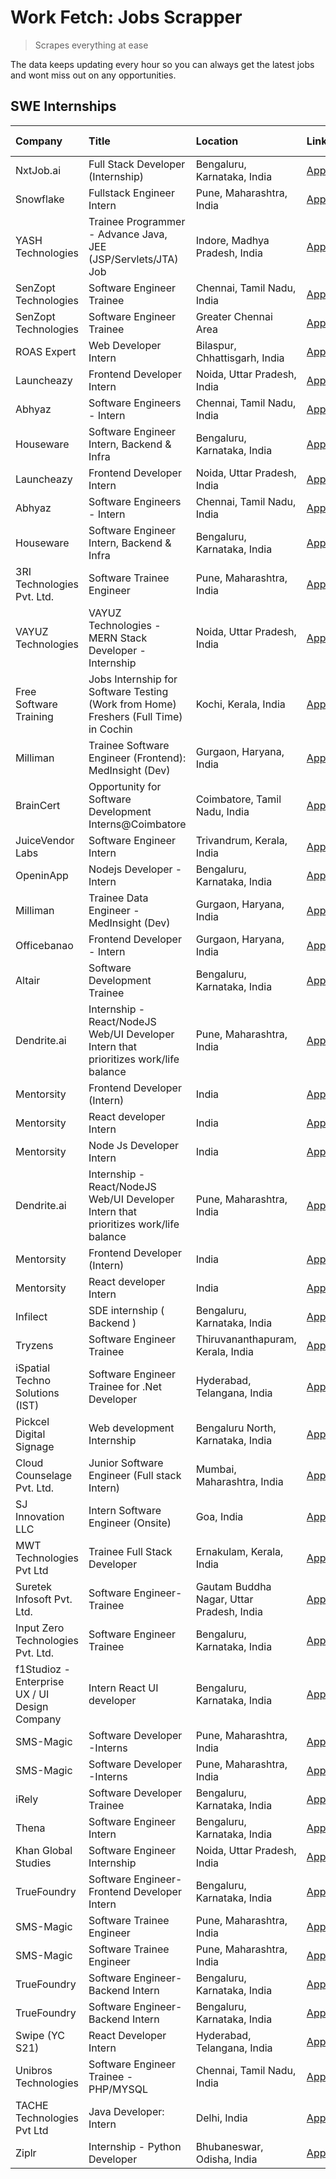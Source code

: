 # Work Fetch: Jobs Scrapper
> Scrapes everything at ease

The data keeps updating every hour so you can always get the latest jobs and wont miss out on any opportunities.

## SWE Internships
<!--START_SECTION:workfetch-->
| Company                                       | Title                                                                                | Location                                  | Link                                                                                                                                                                                                                                                                                                         | Date Posted   |
|:----------------------------------------------|:-------------------------------------------------------------------------------------|:------------------------------------------|:-------------------------------------------------------------------------------------------------------------------------------------------------------------------------------------------------------------------------------------------------------------------------------------------------------------|:--------------|
| NxtJob.ai                                     | Full Stack Developer (Internship)                                                    | Bengaluru, Karnataka, India               | [Apply](https://in.linkedin.com/jobs/view/full-stack-developer-internship-at-nxtjob-ai-3829304067?position=39&pageNum=0&refId=FpRCPDgnlYuw2ELUYp6RCQ%3D%3D&trackingId=rzjarg4Vaiff6oNTZQSAow%3D%3D&trk=public_jobs_jserp-result_search-card)                                                                 | 2024-02-13    |
| Snowflake                                     | Fullstack Engineer Intern                                                            | Pune, Maharashtra, India                  | [Apply](https://in.linkedin.com/jobs/view/fullstack-engineer-intern-at-snowflake-3828959203?position=40&pageNum=0&refId=FpRCPDgnlYuw2ELUYp6RCQ%3D%3D&trackingId=2%2FTpvzm6089h1GcDyW0fpw%3D%3D&trk=public_jobs_jserp-result_search-card)                                                                     | 2024-02-13    |
| YASH Technologies                             | Trainee Programmer - Advance Java, JEE (JSP/Servlets/JTA) Job                        | Indore, Madhya Pradesh, India             | [Apply](https://in.linkedin.com/jobs/view/trainee-programmer-advance-java-jee-jsp-servlets-jta-job-at-yash-technologies-3811759183?position=45&pageNum=0&refId=FpRCPDgnlYuw2ELUYp6RCQ%3D%3D&trackingId=cRnmwzUWuTBtMjOJ8GtTRQ%3D%3D&trk=public_jobs_jserp-result_search-card)                                | 2024-02-13    |
| SenZopt Technologies                          | Software Engineer Trainee                                                            | Chennai, Tamil Nadu, India                | [Apply](https://in.linkedin.com/jobs/view/software-engineer-trainee-at-senzopt-technologies-3827686880?position=6&pageNum=0&refId=FpRCPDgnlYuw2ELUYp6RCQ%3D%3D&trackingId=KFzBS8D245VP3Qlaj0SvMQ%3D%3D&trk=public_jobs_jserp-result_search-card)                                                             | 2024-02-12    |
| SenZopt Technologies                          | Software Engineer Trainee                                                            | Greater Chennai Area                      | [Apply](https://in.linkedin.com/jobs/view/software-engineer-trainee-at-senzopt-technologies-3827688781?position=8&pageNum=0&refId=FpRCPDgnlYuw2ELUYp6RCQ%3D%3D&trackingId=GLdYvhstyCNpToEiWKzx%2FA%3D%3D&trk=public_jobs_jserp-result_search-card)                                                           | 2024-02-12    |
| ROAS Expert                                   | Web Developer Intern                                                                 | Bilaspur, Chhattisgarh, India             | [Apply](https://in.linkedin.com/jobs/view/web-developer-intern-at-roas-expert-3828189292?position=10&pageNum=0&refId=FpRCPDgnlYuw2ELUYp6RCQ%3D%3D&trackingId=p%2FzHVW87sprx9c1pqwgX4g%3D%3D&trk=public_jobs_jserp-result_search-card)                                                                        | 2024-02-12    |
| Launcheazy                                    | Frontend Developer Intern                                                            | Noida, Uttar Pradesh, India               | [Apply](https://in.linkedin.com/jobs/view/frontend-developer-intern-at-launcheazy-3825516433?position=28&pageNum=0&refId=FpRCPDgnlYuw2ELUYp6RCQ%3D%3D&trackingId=rvbX1qbfO8XXjoKJsX3kTQ%3D%3D&trk=public_jobs_jserp-result_search-card)                                                                      | 2024-02-12    |
| Abhyaz                                        | Software Engineers - Intern                                                          | Chennai, Tamil Nadu, India                | [Apply](https://in.linkedin.com/jobs/view/software-engineers-intern-at-abhyaz-3828323617?position=30&pageNum=0&refId=FpRCPDgnlYuw2ELUYp6RCQ%3D%3D&trackingId=jtLaBSQQT5U8SLfgEKFFzw%3D%3D&trk=public_jobs_jserp-result_search-card)                                                                          | 2024-02-12    |
| Houseware                                     | Software Engineer Intern, Backend & Infra                                            | Bengaluru, Karnataka, India               | [Apply](https://in.linkedin.com/jobs/view/software-engineer-intern-backend-infra-at-houseware-3827877404?position=32&pageNum=0&refId=FpRCPDgnlYuw2ELUYp6RCQ%3D%3D&trackingId=w4872S%2FsfKNnfh%2FCGASi6Q%3D%3D&trk=public_jobs_jserp-result_search-card)                                                      | 2024-02-12    |
| Launcheazy                                    | Frontend Developer Intern                                                            | Noida, Uttar Pradesh, India               | [Apply](https://in.linkedin.com/jobs/view/frontend-developer-intern-at-launcheazy-3825516433?position=3&pageNum=2&refId=tH1jwO%2FfEbmksmxB7%2Fpe9Q%3D%3D&trackingId=gVEhVECZ9uDiuJsP%2BuE9CA%3D%3D&trk=public_jobs_jserp-result_search-card)                                                                 | 2024-02-12    |
| Abhyaz                                        | Software Engineers - Intern                                                          | Chennai, Tamil Nadu, India                | [Apply](https://in.linkedin.com/jobs/view/software-engineers-intern-at-abhyaz-3828323617?position=5&pageNum=2&refId=tH1jwO%2FfEbmksmxB7%2Fpe9Q%3D%3D&trackingId=WqboA1jzNk6Qf7jqgAzNwg%3D%3D&trk=public_jobs_jserp-result_search-card)                                                                       | 2024-02-12    |
| Houseware                                     | Software Engineer Intern, Backend & Infra                                            | Bengaluru, Karnataka, India               | [Apply](https://in.linkedin.com/jobs/view/software-engineer-intern-backend-infra-at-houseware-3827877404?position=7&pageNum=2&refId=tH1jwO%2FfEbmksmxB7%2Fpe9Q%3D%3D&trackingId=AdwQbRYMPtBwgTxEzlt7MQ%3D%3D&trk=public_jobs_jserp-result_search-card)                                                       | 2024-02-12    |
| 3RI Technologies Pvt. Ltd.                    | Software Trainee Engineer                                                            | Pune, Maharashtra, India                  | [Apply](https://in.linkedin.com/jobs/view/software-trainee-engineer-at-3ri-technologies-pvt-ltd-3826557054?position=35&pageNum=0&refId=FpRCPDgnlYuw2ELUYp6RCQ%3D%3D&trackingId=fAjBKNrWWwas7OWu67%2FDzg%3D%3D&trk=public_jobs_jserp-result_search-card)                                                      | 2024-02-10    |
| VAYUZ Technologies                            | VAYUZ Technologies - MERN Stack Developer - Internship                               | Noida, Uttar Pradesh, India               | [Apply](https://in.linkedin.com/jobs/view/vayuz-technologies-mern-stack-developer-internship-at-vayuz-technologies-3822619356?position=44&pageNum=0&refId=FpRCPDgnlYuw2ELUYp6RCQ%3D%3D&trackingId=EWaaNxtWPI6NzhMXu9iQ6g%3D%3D&trk=public_jobs_jserp-result_search-card)                                     | 2024-02-10    |
| Free Software Training                        | Jobs Internship for Software Testing (Work from Home) Freshers (Full Time) in Cochin | Kochi, Kerala, India                      | [Apply](https://in.linkedin.com/jobs/view/jobs-internship-for-software-testing-work-from-home-freshers-full-time-in-cochin-at-free-software-training-3826557030?position=57&pageNum=0&refId=FpRCPDgnlYuw2ELUYp6RCQ%3D%3D&trackingId=t%2BFmSHysj47tmWhkO7udsw%3D%3D&trk=public_jobs_jserp-result_search-card) | 2024-02-10    |
| Milliman                                      | Trainee Software Engineer (Frontend): MedInsight (Dev)                               | Gurgaon, Haryana, India                   | [Apply](https://in.linkedin.com/jobs/view/trainee-software-engineer-frontend-medinsight-dev-at-milliman-3792874280?position=17&pageNum=0&refId=FpRCPDgnlYuw2ELUYp6RCQ%3D%3D&trackingId=aHrAh3wTiWxbgq4HkXLcEw%3D%3D&trk=public_jobs_jserp-result_search-card)                                                | 2024-02-09    |
| BrainCert                                     | Opportunity for Software Development Interns@Coimbatore                              | Coimbatore, Tamil Nadu, India             | [Apply](https://in.linkedin.com/jobs/view/opportunity-for-software-development-interns%40coimbatore-at-braincert-3826095058?position=47&pageNum=0&refId=FpRCPDgnlYuw2ELUYp6RCQ%3D%3D&trackingId=Bk%2BPBHeVoM5ewfM3%2B%2B0UoQ%3D%3D&trk=public_jobs_jserp-result_search-card)                                 | 2024-02-09    |
| JuiceVendor Labs                              | Software Engineer Intern                                                             | Trivandrum, Kerala, India                 | [Apply](https://in.linkedin.com/jobs/view/software-engineer-intern-at-juicevendor-labs-3823487440?position=48&pageNum=0&refId=FpRCPDgnlYuw2ELUYp6RCQ%3D%3D&trackingId=dr3t5VJLwKh5Gh2unKXZoA%3D%3D&trk=public_jobs_jserp-result_search-card)                                                                 | 2024-02-07    |
| OpeninApp                                     | Nodejs Developer - Intern                                                            | Bengaluru, Karnataka, India               | [Apply](https://in.linkedin.com/jobs/view/nodejs-developer-intern-at-openinapp-3822599762?position=20&pageNum=0&refId=FpRCPDgnlYuw2ELUYp6RCQ%3D%3D&trackingId=PzAtcGVW8yoRNNIH1mwiWg%3D%3D&trk=public_jobs_jserp-result_search-card)                                                                         | 2024-02-05    |
| Milliman                                      | Trainee Data Engineer - MedInsight (Dev)                                             | Gurgaon, Haryana, India                   | [Apply](https://in.linkedin.com/jobs/view/trainee-data-engineer-medinsight-dev-at-milliman-3789275187?position=55&pageNum=0&refId=FpRCPDgnlYuw2ELUYp6RCQ%3D%3D&trackingId=odTXEtoYzc4iewHItVW7jQ%3D%3D&trk=public_jobs_jserp-result_search-card)                                                             | 2024-02-01    |
| Officebanao                                   | Frontend Developer - Intern                                                          | Gurgaon, Haryana, India                   | [Apply](https://in.linkedin.com/jobs/view/frontend-developer-intern-at-officebanao-3822614063?position=2&pageNum=0&refId=FpRCPDgnlYuw2ELUYp6RCQ%3D%3D&trackingId=%2BXQXa0y3DnpolGoWMBFUFQ%3D%3D&trk=public_jobs_jserp-result_search-card)                                                                    | 2024-01-31    |
| Altair                                        | Software Development Trainee                                                         | Bengaluru, Karnataka, India               | [Apply](https://in.linkedin.com/jobs/view/software-development-trainee-at-altair-3817606202?position=13&pageNum=0&refId=FpRCPDgnlYuw2ELUYp6RCQ%3D%3D&trackingId=NkgmdmWI8VLwcChHaWvwbA%3D%3D&trk=public_jobs_jserp-result_search-card)                                                                       | 2024-01-31    |
| Dendrite.ai                                   | Internship - React/NodeJS Web/UI Developer Intern that prioritizes work/life balance | Pune, Maharashtra, India                  | [Apply](https://in.linkedin.com/jobs/view/internship-react-nodejs-web-ui-developer-intern-that-prioritizes-work-life-balance-at-dendrite-ai-3818948068?position=29&pageNum=0&refId=FpRCPDgnlYuw2ELUYp6RCQ%3D%3D&trackingId=4QDYAu6rDH6P6UhMf%2FUCng%3D%3D&trk=public_jobs_jserp-result_search-card)          | 2024-01-31    |
| Mentorsity                                    | Frontend Developer (Intern)                                                          | India                                     | [Apply](https://in.linkedin.com/jobs/view/frontend-developer-intern-at-mentorsity-3820303627?position=33&pageNum=0&refId=FpRCPDgnlYuw2ELUYp6RCQ%3D%3D&trackingId=%2FG%2BYCTZ4M%2B7N4VwZDhifOg%3D%3D&trk=public_jobs_jserp-result_search-card)                                                                | 2024-01-31    |
| Mentorsity                                    | React developer Intern                                                               | India                                     | [Apply](https://in.linkedin.com/jobs/view/react-developer-intern-at-mentorsity-3820308129?position=34&pageNum=0&refId=FpRCPDgnlYuw2ELUYp6RCQ%3D%3D&trackingId=O1D7yFtobOQ3c0qi%2BWVxLw%3D%3D&trk=public_jobs_jserp-result_search-card)                                                                       | 2024-01-31    |
| Mentorsity                                    | Node Js Developer Intern                                                             | India                                     | [Apply](https://in.linkedin.com/jobs/view/node-js-developer-intern-at-mentorsity-3820307183?position=53&pageNum=0&refId=FpRCPDgnlYuw2ELUYp6RCQ%3D%3D&trackingId=kYivX31vnzFoMNmnkvS%2BLQ%3D%3D&trk=public_jobs_jserp-result_search-card)                                                                     | 2024-01-31    |
| Dendrite.ai                                   | Internship - React/NodeJS Web/UI Developer Intern that prioritizes work/life balance | Pune, Maharashtra, India                  | [Apply](https://in.linkedin.com/jobs/view/internship-react-nodejs-web-ui-developer-intern-that-prioritizes-work-life-balance-at-dendrite-ai-3818948068?position=4&pageNum=2&refId=tH1jwO%2FfEbmksmxB7%2Fpe9Q%3D%3D&trackingId=zELK8aPPqG9S5JivgHDlaQ%3D%3D&trk=public_jobs_jserp-result_search-card)         | 2024-01-31    |
| Mentorsity                                    | Frontend Developer (Intern)                                                          | India                                     | [Apply](https://in.linkedin.com/jobs/view/frontend-developer-intern-at-mentorsity-3820303627?position=8&pageNum=2&refId=tH1jwO%2FfEbmksmxB7%2Fpe9Q%3D%3D&trackingId=nf5Z738Th0qxLUFSn0bnog%3D%3D&trk=public_jobs_jserp-result_search-card)                                                                   | 2024-01-31    |
| Mentorsity                                    | React developer Intern                                                               | India                                     | [Apply](https://in.linkedin.com/jobs/view/react-developer-intern-at-mentorsity-3820308129?position=9&pageNum=2&refId=tH1jwO%2FfEbmksmxB7%2Fpe9Q%3D%3D&trackingId=6dGxqO%2FIJ%2BXU6q6JjrkaBg%3D%3D&trk=public_jobs_jserp-result_search-card)                                                                  | 2024-01-31    |
| Infilect                                      | SDE internship ( Backend )                                                           | Bengaluru, Karnataka, India               | [Apply](https://in.linkedin.com/jobs/view/sde-internship-backend-at-infilect-3815120558?position=21&pageNum=0&refId=FpRCPDgnlYuw2ELUYp6RCQ%3D%3D&trackingId=CyLqL3KwXs%2FFPLZenrWqjA%3D%3D&trk=public_jobs_jserp-result_search-card)                                                                         | 2024-01-25    |
| Tryzens                                       | Software Engineer Trainee                                                            | Thiruvananthapuram, Kerala, India         | [Apply](https://in.linkedin.com/jobs/view/software-engineer-trainee-at-tryzens-3809363491?position=18&pageNum=0&refId=FpRCPDgnlYuw2ELUYp6RCQ%3D%3D&trackingId=FXZeMkhzCDxXzxq86IL6Lg%3D%3D&trk=public_jobs_jserp-result_search-card)                                                                         | 2024-01-18    |
| iSpatial Techno Solutions (IST)               | Software Engineer Trainee for .Net Developer                                         | Hyderabad, Telangana, India               | [Apply](https://in.linkedin.com/jobs/view/software-engineer-trainee-for-net-developer-at-ispatial-techno-solutions-ist-3826984352?position=46&pageNum=0&refId=FpRCPDgnlYuw2ELUYp6RCQ%3D%3D&trackingId=Ipci2Zra%2FmDmv13KLI%2BPtA%3D%3D&trk=public_jobs_jserp-result_search-card)                             | 2024-01-16    |
| Pickcel Digital Signage                       | Web development Internship                                                           | Bengaluru North, Karnataka, India         | [Apply](https://in.linkedin.com/jobs/view/web-development-internship-at-pickcel-digital-signage-3826062393?position=43&pageNum=0&refId=FpRCPDgnlYuw2ELUYp6RCQ%3D%3D&trackingId=P199rvGZW3%2Bxp6fQ1ct4oQ%3D%3D&trk=public_jobs_jserp-result_search-card)                                                      | 2024-01-15    |
| Cloud Counselage Pvt. Ltd.                    | Junior Software Engineer (Full stack Intern)                                         | Mumbai, Maharashtra, India                | [Apply](https://in.linkedin.com/jobs/view/junior-software-engineer-full-stack-intern-at-cloud-counselage-pvt-ltd-3803132814?position=24&pageNum=0&refId=FpRCPDgnlYuw2ELUYp6RCQ%3D%3D&trackingId=dqlxIjwG1o7T0wvI4Stv1w%3D%3D&trk=public_jobs_jserp-result_search-card)                                       | 2024-01-11    |
| SJ Innovation LLC                             | Intern Software Engineer (Onsite)                                                    | Goa, India                                | [Apply](https://in.linkedin.com/jobs/view/intern-software-engineer-onsite-at-sj-innovation-llc-3799959011?position=37&pageNum=0&refId=FpRCPDgnlYuw2ELUYp6RCQ%3D%3D&trackingId=XJu8PQAKoEbDVDfg9X1epA%3D%3D&trk=public_jobs_jserp-result_search-card)                                                         | 2024-01-11    |
| MWT Technologies Pvt Ltd                      | Trainee Full Stack Developer                                                         | Ernakulam, Kerala, India                  | [Apply](https://in.linkedin.com/jobs/view/trainee-full-stack-developer-at-mwt-technologies-pvt-ltd-3800921715?position=3&pageNum=0&refId=FpRCPDgnlYuw2ELUYp6RCQ%3D%3D&trackingId=Z1%2BCG55J8CacfFVSwjK8yw%3D%3D&trk=public_jobs_jserp-result_search-card)                                                    | 2024-01-09    |
| Suretek Infosoft Pvt. Ltd.                    | Software Engineer-Trainee                                                            | Gautam Buddha Nagar, Uttar Pradesh, India | [Apply](https://in.linkedin.com/jobs/view/software-engineer-trainee-at-suretek-infosoft-pvt-ltd-3800934643?position=7&pageNum=0&refId=FpRCPDgnlYuw2ELUYp6RCQ%3D%3D&trackingId=Wgpl2MbRzirIRIOhurOKwQ%3D%3D&trk=public_jobs_jserp-result_search-card)                                                         | 2024-01-09    |
| Input Zero Technologies Pvt. Ltd.             | Software Engineer Trainee                                                            | Bengaluru, Karnataka, India               | [Apply](https://in.linkedin.com/jobs/view/software-engineer-trainee-at-input-zero-technologies-pvt-ltd-3800927643?position=25&pageNum=0&refId=FpRCPDgnlYuw2ELUYp6RCQ%3D%3D&trackingId=UguhkpcWqdbCPRKw7oaxhg%3D%3D&trk=public_jobs_jserp-result_search-card)                                                 | 2024-01-09    |
| f1Studioz - Enterprise UX / UI Design Company | Intern React UI developer                                                            | Bengaluru, Karnataka, India               | [Apply](https://in.linkedin.com/jobs/view/intern-react-ui-developer-at-f1studioz-enterprise-ux-ui-design-company-3796354738?position=5&pageNum=0&refId=FpRCPDgnlYuw2ELUYp6RCQ%3D%3D&trackingId=rKESwS4%2BAo7F4QOVuk5xkA%3D%3D&trk=public_jobs_jserp-result_search-card)                                      | 2024-01-08    |
| SMS-Magic                                     | Software Developer -Interns                                                          | Pune, Maharashtra, India                  | [Apply](https://in.linkedin.com/jobs/view/software-developer-interns-at-sms-magic-3799485343?position=27&pageNum=0&refId=FpRCPDgnlYuw2ELUYp6RCQ%3D%3D&trackingId=LYF06kxnIjx86bSSaE%2BBXg%3D%3D&trk=public_jobs_jserp-result_search-card)                                                                    | 2024-01-05    |
| SMS-Magic                                     | Software Developer -Interns                                                          | Pune, Maharashtra, India                  | [Apply](https://in.linkedin.com/jobs/view/software-developer-interns-at-sms-magic-3799485343?position=2&pageNum=2&refId=tH1jwO%2FfEbmksmxB7%2Fpe9Q%3D%3D&trackingId=fViPOD%2BmysPinhmGNbWTcw%3D%3D&trk=public_jobs_jserp-result_search-card)                                                                 | 2024-01-05    |
| iRely                                         | Software Developer Trainee                                                           | Bengaluru, Karnataka, India               | [Apply](https://in.linkedin.com/jobs/view/software-developer-trainee-at-irely-3801577534?position=9&pageNum=0&refId=FpRCPDgnlYuw2ELUYp6RCQ%3D%3D&trackingId=HcNVmdf6jXS2MNnGCterWw%3D%3D&trk=public_jobs_jserp-result_search-card)                                                                           | 2023-12-22    |
| Thena                                         | Software Engineer Intern                                                             | Bengaluru, Karnataka, India               | [Apply](https://in.linkedin.com/jobs/view/software-engineer-intern-at-thena-3778731751?position=15&pageNum=0&refId=FpRCPDgnlYuw2ELUYp6RCQ%3D%3D&trackingId=L9iVKr54Bho%2BZ2BnHvAXfQ%3D%3D&trk=public_jobs_jserp-result_search-card)                                                                          | 2023-12-05    |
| Khan Global Studies                           | Software Engineer Internship                                                         | Noida, Uttar Pradesh, India               | [Apply](https://in.linkedin.com/jobs/view/software-engineer-internship-at-khan-global-studies-3766942197?position=41&pageNum=0&refId=FpRCPDgnlYuw2ELUYp6RCQ%3D%3D&trackingId=9uCo0HxKwy19uJe%2BNDFWNw%3D%3D&trk=public_jobs_jserp-result_search-card)                                                        | 2023-11-27    |
| TrueFoundry                                   | Software Engineer- Frontend Developer Intern                                         | Bengaluru, Karnataka, India               | [Apply](https://in.linkedin.com/jobs/view/software-engineer-frontend-developer-intern-at-truefoundry-3790095058?position=12&pageNum=0&refId=FpRCPDgnlYuw2ELUYp6RCQ%3D%3D&trackingId=SlwyInrW5AnhvFxSwQYaMw%3D%3D&trk=public_jobs_jserp-result_search-card)                                                   | 2023-11-24    |
| SMS-Magic                                     | Software Trainee Engineer                                                            | Pune, Maharashtra, India                  | [Apply](https://in.linkedin.com/jobs/view/software-trainee-engineer-at-sms-magic-3761409781?position=31&pageNum=0&refId=FpRCPDgnlYuw2ELUYp6RCQ%3D%3D&trackingId=BEfpAbIRF2DrwA13bdE%2Byw%3D%3D&trk=public_jobs_jserp-result_search-card)                                                                     | 2023-11-16    |
| SMS-Magic                                     | Software Trainee Engineer                                                            | Pune, Maharashtra, India                  | [Apply](https://in.linkedin.com/jobs/view/software-trainee-engineer-at-sms-magic-3761409781?position=6&pageNum=2&refId=tH1jwO%2FfEbmksmxB7%2Fpe9Q%3D%3D&trackingId=8BKEj%2B4gtyXKFyknm7i0DQ%3D%3D&trk=public_jobs_jserp-result_search-card)                                                                  | 2023-11-16    |
| TrueFoundry                                   | Software Engineer-Backend Intern                                                     | Bengaluru, Karnataka, India               | [Apply](https://in.linkedin.com/jobs/view/software-engineer-backend-intern-at-truefoundry-3779508170?position=26&pageNum=0&refId=FpRCPDgnlYuw2ELUYp6RCQ%3D%3D&trackingId=y%2FnfZ77LtR9dGTC%2BY9tdgg%3D%3D&trk=public_jobs_jserp-result_search-card)                                                          | 2023-11-10    |
| TrueFoundry                                   | Software Engineer-Backend Intern                                                     | Bengaluru, Karnataka, India               | [Apply](https://in.linkedin.com/jobs/view/software-engineer-backend-intern-at-truefoundry-3779508170?position=1&pageNum=2&refId=tH1jwO%2FfEbmksmxB7%2Fpe9Q%3D%3D&trackingId=EOBZ6sCkn7w9HKybX3nBuA%3D%3D&trk=public_jobs_jserp-result_search-card)                                                           | 2023-11-10    |
| Swipe (YC S21)                                | React Developer Intern                                                               | Hyderabad, Telangana, India               | [Apply](https://in.linkedin.com/jobs/view/react-developer-intern-at-swipe-yc-s21-3737600089?position=19&pageNum=0&refId=FpRCPDgnlYuw2ELUYp6RCQ%3D%3D&trackingId=%2FNDCSrCIbyJa3Si9%2BWgZqg%3D%3D&trk=public_jobs_jserp-result_search-card)                                                                   | 2023-10-13    |
| Unibros Technologies                          | Software Engineer Trainee - PHP/MYSQL                                                | Chennai, Tamil Nadu, India                | [Apply](https://in.linkedin.com/jobs/view/software-engineer-trainee-php-mysql-at-unibros-technologies-3656599241?position=11&pageNum=0&refId=FpRCPDgnlYuw2ELUYp6RCQ%3D%3D&trackingId=pWqmMmbsrdnRdPoBrzOG7w%3D%3D&trk=public_jobs_jserp-result_search-card)                                                  | 2023-06-12    |
| TACHE Technologies Pvt Ltd                    | Java Developer: Intern                                                               | Delhi, India                              | [Apply](https://in.linkedin.com/jobs/view/java-developer-intern-at-tache-technologies-pvt-ltd-3627622735?position=50&pageNum=0&refId=FpRCPDgnlYuw2ELUYp6RCQ%3D%3D&trackingId=pKsrYeaxGJP%2FNPAdlEHlZg%3D%3D&trk=public_jobs_jserp-result_search-card)                                                        | 2023-06-06    |
| Ziplr                                         | Internship - Python Developer                                                        | Bhubaneswar, Odisha, India                | [Apply](https://in.linkedin.com/jobs/view/internship-python-developer-at-ziplr-3645677592?position=42&pageNum=0&refId=FpRCPDgnlYuw2ELUYp6RCQ%3D%3D&trackingId=RGqOyicJ%2FLJ4SG2bU9g3Dw%3D%3D&trk=public_jobs_jserp-result_search-card)                                                                       | 2023-06-02    |
<!--END_SECTION:workfetch-->
